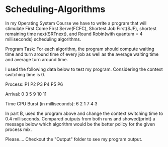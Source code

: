 # Scheduling-Algorithms

In my Operating System Course we have to write a program that will stimulate First Come First Serve(FCFC), Shortest Job First(SJF), shortest remaining time next(SRTnext), and Round Robin(with quantum = 4 milliseconds) scheduling algorithms.

Program Task: For each algorithm, the program should compute waiting time and turn around time of every job as well as the average waiting time and average turn around time.

I used the following data below to test my program. Considering the context switching time is 0.

Process: P1 P2 P3 P4 P5 P6

Arrival: 0 3 5 9 10 11

Time CPU Burst (in milliseconds): 6 2 1 7 4 3


In part B, used the program above and change the context switching time to 0.4 milliseconds. Compared outputs from both runs and showed(print) a message below which algorithm would be the better policy for the given process mix.


Please.... Checkout the "Output" folder to see my program output.
